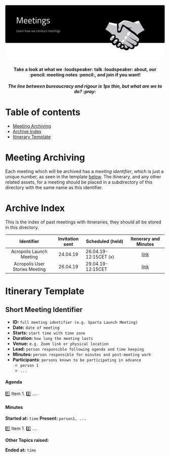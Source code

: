 <img src="meetings-cover.svg"/>

<div align="center">
  <h4>Take a look at what we :loudspeaker: talk :loudspeaker: about, our :pencil: meeting notes :pencil:, and join if you want! </h4>
</div>
<div align="center">
  <h5>The line between bureaucracy and rigour is 1px thin, but what are we to do? :pray:</h5>
</div>

# Table of contents

- [Meeting Archiving](#meeting-archiving)
- [Archive Index](#archive-index)
- [Itinerary Template](#itinerary-template)

# Meeting Archiving

Each meeting which will be archived has a _meeting identifier_, which is just a unique number, as seen in the template [below](#meeting-itinerary-archive-index). The itinerary, and any other related assets, for a meeting should be placed in a subdirectory of this directory with the same name as this identifier.

# Archive Index

This is the index of past meetings with itineraries, they should all be stored in this directory.

| Identifier                           | Invitation sent  | Scheduled   (held)    | Itenerary and Minutes                              |
| :----------------------------------: | :---------------:|-----------------------| :------------------------------------------------: |
| Acropolis Launch Meeting             | 24.04.19         | 26.04.19-12:15CET (x) | [link](../meetings/acropolis#launch-meeting)       |
| Acropolis User Stories Meeting       | 26.04.19         | 29.04.19-12:15CET     | [link](../meetings/acropolis#user-stories-meeting) |


# Itinerary Template

## Short Meeting Identifier

- **ID:** `full meeting identifier (e.g. Sparta Launch Meeting)`
- **Date:** `date of meeting`
- **Starts:** `start time with time zone`
- **Duration:** `how long the meeting lasts`
- **Venue:** `e.g. Zoom link or physical location`
- **Lead:** `person responsible following agenda and time keeping`
- **Minutes:** `person responsible for minutes and post-meeting work`
- **Participants**: `persons known to be participating in advance`
  - `person 1`
  - `...`
#### Agenda

:one: Item 1.
:two: ....

#### Minutes
**Started at:** `time`
**Present:** `person1, ...`

:one: Item 1.
:two: ....

**Other Topics raised:**

**Ended at:** `time`
